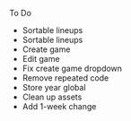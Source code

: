 To Do
- Sortable lineups
- Sortable lineups
- Create game
- Edit game
- Fix create game dropdown
- Remove repeated code
- Store year global
- Clean up assets
- Add 1-week change
